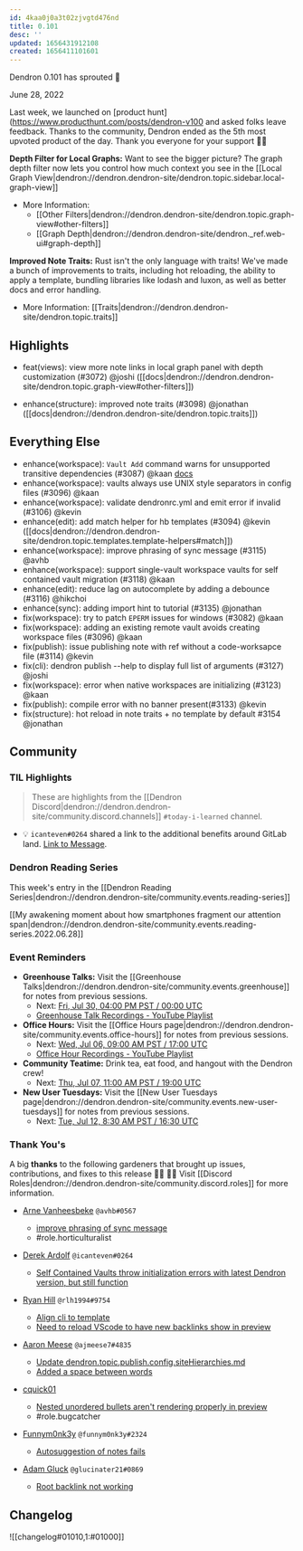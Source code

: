```yaml
---
id: 4kaa0j0a3t02zjvgtd476nd
title: 0.101
desc: ''
updated: 1656431912108
created: 1656411101601
---
```


Dendron 0.101 has sprouted  🌱

June 28, 2022

Last week, we launched on [product hunt](https://www.producthunt.com/posts/dendron-v100 and asked folks leave feedback. Thanks to the community, Dendron ended as the 5th most upvoted product of the day. Thank you everyone for your support 🙇‍♂️

**Depth Filter for Local Graphs:** Want to see the bigger picture? The graph depth filter now lets you control how much context you see in the [[Local Graph View|dendron://dendron.dendron-site/dendron.topic.sidebar.local-graph-view]]
- More Information: 
    - [[Other Filters|dendron://dendron.dendron-site/dendron.topic.graph-view#other-filters]]
    - [[Graph Depth|dendron://dendron.dendron-site/dendron._ref.web-ui#graph-depth]]

**Improved Note Traits:** Rust isn't the only language with traits! We've made a bunch of improvements to traits, including hot reloading, the ability to apply a template, bundling libraries like lodash and luxon, as well as better docs and error handling. 
- More Information: [[Traits|dendron://dendron.dendron-site/dendron.topic.traits]]

## Highlights
- feat(views): view more note links in local graph panel with depth customization (#3072) @joshi ([[docs|dendron://dendron.dendron-site/dendron.topic.graph-view#other-filters]])

- enhance(structure): improved note traits (#3098) @jonathan ([[docs|dendron://dendron.dendron-site/dendron.topic.traits]])

## Everything Else
- enhance(workspace): `Vault Add` command warns for unsupported transitive dependencies (#3087) @kaan [docs](https://wiki.dendron.so/notes/q9yo0y7czv8mxlkbnw1ugj1/)
- enhance(workspace): vaults always use UNIX style separators in config files (#3096) @kaan
- enhance(workspace): validate dendronrc.yml and emit error if invalid (#3106) @kevin
- enhance(edit): add match helper for hb templates (#3094) @kevin  ([[docs|dendron://dendron.dendron-site/dendron.topic.templates.template-helpers#match]])
- enhance(workspace): improve phrasing of sync message (#3115) @avhb
- enhance(workspace): support single-vault workspace vaults for self contained vault migration (#3118) @kaan
- enhance(edit): reduce lag on autocomplete by adding a debounce (#3116) @hikchoi
- enhance(sync): adding import hint to tutorial (#3135) @jonathan
- fix(workspace): try to patch `EPERM` issues for windows (#3082) @kaan
- fix(workspace): adding an existing remote vault avoids creating workspace files (#3096) @kaan
- fix(publish): issue publishing note with ref without a code-worksapce file (#3114)  @kevin
- fix(cli): dendron publish --help to display full list of arguments (#3127) @joshi
- fix(workspace): error when native workspaces are initializing (#3123) @kaan
- fix(publish): compile error with no banner present(#3133) @kevin
- fix(structure): hot reload in note traits + no template by default #3154 @jonathan

## Community

### TIL Highlights

> These are highlights from the [[Dendron Discord|dendron://dendron.dendron-site/community.discord.channels]] `#today-i-learned` channel.

- 💡 `icanteven#0264` shared a link to the additional benefits around GitLab land. [Link to Message](https://discordapp.com/channels/717965437182410783/904891933284007966/988905979695472640).

### Dendron Reading Series

This week's entry in the [[Dendron Reading Series|dendron://dendron.dendron-site/community.events.reading-series]]

[[My awakening moment about how smartphones fragment our attention span|dendron://dendron.dendron-site/community.events.reading-series.2022.06.28]]

### Event Reminders

- **Greenhouse Talks:** Visit the [[Greenhouse Talks|dendron://dendron.dendron-site/community.events.greenhouse]] for notes from previous sessions.
    - Next: [Fri, Jul 30, 04:00 PM PST / 00:00 UTC](https://link.dendron.so/luma)
    - [Greenhouse Talk Recordings - YouTube Playlist](https://link.dendron.so/greenhouse)
- **Office Hours:** Visit the [[Office Hours page|dendron://dendron.dendron-site/community.events.office-hours]] for notes from previous sessions.
    - Next: [Wed, Jul 06, 09:00 AM PST / 17:00 UTC](https://link.dendron.so/luma)
    - [Office Hour Recordings - YouTube Playlist](https://link.dendron.so/6yPa)
- **Community Teatime:** Drink tea, eat food, and hangout with the Dendron crew!
    - Next: [Thu, Jul 07, 11:00 AM PST / 19:00 UTC](https://link.dendron.so/luma)
- **New User Tuesdays:** Visit the [[New User Tuesdays page|dendron://dendron.dendron-site/community.events.new-user-tuesdays]] for notes from previous sessions.
    - Next: [Tue, Jul 12, 8:30 AM PST / 16:30 UTC](https://link.dendron.so/luma)

### Thank You's

A big **thanks** to the following gardeners that brought up issues, contributions, and fixes to this release :man_farmer: :woman_farmer: 
Visit [[Discord Roles|dendron://dendron.dendron-site/community.discord.roles]] for more information.

- [Arne Vanheesbeke](https://github.com/avhb) `@avhb#0567`
    - [improve phrasing of sync message](https://github.com/dendronhq/dendron/pull/3115)
    - #role.horticulturalist

- [Derek Ardolf](https://github.com/ScriptAutomate) `@icanteven#0264`
    - [Self Contained Vaults throw initialization errors with latest Dendron version, but still function](https://github.com/dendronhq/dendron/issues/3122)

- [Ryan Hill](https://github.com/rlh1994) `@rlh1994#9754`
    - [Align cli to template](https://github.com/dendronhq/dendron-site/pull/551)
    - [Need to reload VScode to have new backlinks show in preview](https://github.com/dendronhq/dendron/issues/3143)

- [Aaron Meese](https://github.com/ajmeese7) `@ajmeese7#4835`
    - [Update dendron.topic.publish.config.siteHierarchies.md](https://github.com/dendronhq/dendron-site/pull/552)
    - [Added a space between words](https://github.com/dendronhq/dendron-site/pull/554/)
  
- [cquick01](https://github.com/cquick01)
    - [Nested unordered bullets aren't rendering properly in preview](https://github.com/dendronhq/dendron/issues/3139)
    - #role.bugcatcher
  
- [Funnym0nk3y](https://github.com/funnym0nk3y) `@funnym0nk3y#2324`
    - [Autosuggestion of notes fails](https://github.com/dendronhq/dendron/issues/3144)

- [Adam Gluck](https://github.com/aglucky) `@glucinater21#0869`
    - [Root backlink not working](https://github.com/dendronhq/dendron/issues/3156)
    
## Changelog
![[changelog#01010,1:#01000]]

